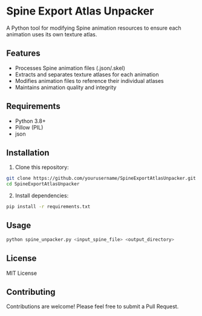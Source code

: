 # Spine Export Atlas Unpacker

A Python tool for modifying Spine animation resources to ensure each animation uses its own texture atlas.

## Features

- Processes Spine animation files (.json/.skel)
- Extracts and separates texture atlases for each animation
- Modifies animation files to reference their individual atlases
- Maintains animation quality and integrity

## Requirements

- Python 3.8+
- Pillow (PIL)
- json

## Installation

1. Clone this repository:
```bash
git clone https://github.com/yourusername/SpineExportAtlasUnpacker.git
cd SpineExportAtlasUnpacker
```

2. Install dependencies:
```bash
pip install -r requirements.txt
```

## Usage

```bash
python spine_unpacker.py <input_spine_file> <output_directory>
```

## License

MIT License

## Contributing

Contributions are welcome! Please feel free to submit a Pull Request.
